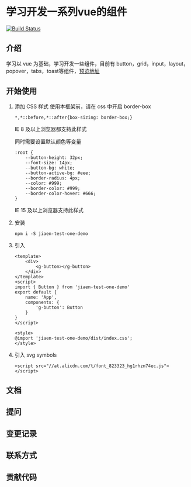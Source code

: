 # 学习开发一系列vue的组件
[![Build Status](https://www.travis-ci.org/jiaen188/test-demo.svg?branch=master)](https://www.travis-ci.org/jiaen188/test-demo)

## 介绍

学习以 vue 为基础，学习开发一些组件，目前有 button，grid，input，layout，popover，tabs，toast等组件，[预览地址](https://jiaen188.github.io/jiaen-test-ui/components/button.html)

## 开始使用

1. 添加 CSS 样式
    使用本框架前，请在 css 中开启 border-box

    ```
    *,*::before,*::after{box-sizing: border-box;}
    ```
    IE 8 及以上浏览器都支持此样式

    同时需要设置默认颜色等变量
    ```
    :root {
        --button-height: 32px;
        --font-size: 14px;
        --button-bg: white;
        --button-active-bg: #eee;
        --border-radius: 4px;
        --color: #999;
        --border-color: #999;
        --border-color-hover: #666;
    }
    ```
    IE 15 及以上浏览器支持此样式

2. 安装 
    ```
    npm i -S jiaen-test-one-demo
    ```

3. 引入
    ```
    <template>
        <div>
            <g-button></g-button>
        </div>
    </template>
    <script>
    import { Button } from 'jiaen-test-one-demo'
    export default {
        name: 'App',
        components: {
            'g-button': Button
        }
    }
    </script>

    <style>
    @import 'jiaen-test-one-demo/dist/index.css';
    </style>
    ```

4. 引入 svg symbols
    ```
    <script src="//at.alicdn.com/t/font_823323_hg1rhzn74ec.js"></script>
    ```

## 文档

## 提问

## 变更记录

## 联系方式

## 贡献代码
